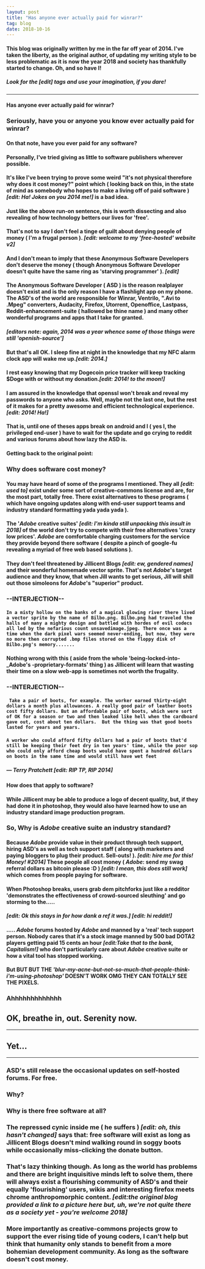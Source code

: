 ```yaml
---
layout: post
title: "Has anyone ever actually paid for winrar?"
tag: blog
date: 2018-10-16
---
```

#### This blog was originally written by me in the far off year of 2014. I've taken the liberty, as the original author, of updating my writing style to be less problematic as it is now the year 2018 and society has thankfully started to change. Oh, and so have I!

##### Look for the **_[edit]_** tags and use your imagination, if you dare!
----

#### **Has anyone ever actually paid for winrar?**

### Seriously, have you or anyone you know ever actually paid for winrar?

#### **On that note, have you ever paid for any software?**

#### Personally, I've tried giving as little to software publishers wherever possible.
#### It's like I've been trying to prove some weird **"it's not physical therefore why does it cost money?"** point which ( looking back on this, in the state of mind as somebody who hopes to make a living off of paid software ) _[edit: Ha! Jokes on you 2014 me!]_ is a bad idea.

#### **Just like the above run-on sentence, this is worth dissecting and also revealing of how technology betters our lives for 'free'.**

#### That's not to say I don't feel a tinge of guilt about denying people of money ( I'm a frugal person ). _[edit: welcome to my 'free-hosted' website v2]_
#### And I don't mean to imply that these **Anonymous Software Developers** don't deserve the money ( though **Anonymous Software Developer** doesn't quite have the same ring as 'starving programmer' ). _[edit]_

#### The **Anonymous Software Developer** ( **ASD** ) is the reason realplayer doesn't exist and is the only reason I have a flashlight app on my phone. The **ASD**'s of the world are responsible for Winrar, Ventrilo, ".Avi to .Mpeg" converters, Audacity, Firefox, Utorrent, Openoffice, Lastpass, Reddit-enhancement-suite ( hallowed be thine name ) and many other wonderful programs and apps that I take for granted.

#### _[editors note: again, 2014 was a year whence some of those things were still 'openish-source']_

#### But that's all OK. I sleep fine at night in the knowledge that my NFC alarm clock app will wake me up._[edit: 2014.]_

#### I rest easy knowing that my Dogecoin price tracker will keep tracking $Doge with or without my donation._[edit: 2014! to the moon!]_

#### I am assured in the knowledge that openssl won't break and reveal my passwords to anyone who asks. Well, maybe not the last one, but the rest of it makes for a pretty awesome and efficient technological experience. _[edit: 2014! Ha!]_

#### That is, until one of theses apps break on android and I ( yes I, the privileged end-user ) have to wait for the update and go crying to reddit and various forums about how lazy the **ASD** is.

#### Getting back to the original point:
### **Why does software cost money?**

#### You may have heard of some of the programs I mentioned. They all _[edit: used to]_ exist under some sort of creative-commons license and are, for the most part, totally free. There exist alternatives to these programs ( which have ongoing updates along with end-user support teams and industry standard formatting yada yada yada ).

#### The '_**Adobe**_ creative suites' _[edit: I'm kinda still unpacking this insult in 2018]_ of the world don't try to compete with their free alternatives 'crazy low prices'. **_**Adobe**_** are comfortable charging customers for the service they provide beyond there software ( despite a pinch of google-fu revealing a myriad of free web based solutions ).
#### They don't feel threatened by Jillicent Blogs _[edit: ew, gendered names]_ and their wonderful homemade vector sprite. That's not _**Adobe**_'s target audience and they know, that when Jill wants to get serious, Jill will shill out those simoleons for _**Adobe**_'s "superior" product.

### **--INTERJECTION**--

#### ```In a misty hollow on the banks of a magical glowing river there lived a vector sprite by the name of Bilbo.png. Bilbo.png had traveled the halls of many a mighty design and battled with hordes of evil codecs all led by the nefarious count unsavedimage.jpeg. There once was a time when the dark pixel wars seemed never-ending, but now, they were no more then corrupted .bmp files stored on the floppy disk of Bilbo.png's memory.......```

#### Nothing wrong with this ( aside from the whole 'being-locked-into- _**Adobe's** -proprietary-formats' thing ) as Jillicent will learn that wasting their time on a slow web-app is sometimes not worth the frugality.

### **--INTERJECTION**--

#### ``` Take a pair of boots, for example. The worker earned thirty-eight dollars a month plus allowances. A really good pair of leather boots cost fifty dollars. But an affordable pair of boots, which were sort of OK for a season or two and then leaked like hell when the cardboard gave out, cost about ten dollars.  But the thing was that good boots lasted for years and years.```
#### ```A worker who could afford fifty dollars had a pair of boots that'd still be keeping their feet dry in ten years' time, while the poor sop who could only afford cheap boots would have spent a hundred dollars on boots in the same time and would still have wet feet```

##### ― Terry Pratchett _[edit: RIP TP, RIP 2014]_

#### **How does that apply to software?**
#### While Jillicent may be able to produce a logo of decent quality, but, if they had done it in photoshop,  they would also have learned how to use an industry standard image production program.

### So, **Why is _**Adobe**_ creative suite an industry standard?**

#### Because _**Adobe**_ provide value in their product through tech support, hiring **ASD**'s as well as tech support staff ( along with marketers and paying bloggers to plug their product. Sell-outs! ). _[edit: hire me for this! Money! #2014]_ These people all cost money ( _**Adobe**_: send my swag referral dollars as bitcoin please :D ) _[edit: I mean, this does still work]_ which comes from people paying for software.

#### When Photoshop breaks, users grab dem pitchforks just like a  redditor 'demonstrates the effectiveness of crowd-sourced sleuthing' and go storming to the.....
#### _[edit: Ok this stays in for how dank a ref it was.]_  _[edit: hi reddit!]_
#### ..... _**Adobe**_ forums hosted by _**Adobe**_ and manned by a 'real' tech support person. Nobody cares that it's a  stock image manned by 500 bad DOTA2 players getting paid 15 cents an hour _[edit:Take that to the bank, Capitalism!]_  who don't particularly care about _**Adobe**_ creative suite or how a vital tool has stopped working.
#### But BUT BUT THE _'blur-my-acne-but-not-so-much-that-people-think-i'm-using-photoshop'_ DOESN'T WORK OMG THEY CAN TOTALLY SEE THE PIXELS.
### Ahhhhhhhhhhhhh
## OK, breathe in, out. Serenity now.
----
## Yet...
----
### **ASD's** still release the occasional updates on self-hosted forums. For free.

### **Why?**

### **Why is there free software at all?**

### The repressed cynic inside me ( he suffers ) _[edit: oh, this hasn't changed]_ says that: **free software will exist as long as Jillicent Blogs doesn't mind walking round in soggy boots while occasionally miss-clicking the donate button.**

### That's lazy thinking though. As long as the world has problems and there are bright inquisitive minds left to solve them, there will always exist a flourishing community of **ASD's** and their equally 'flourishing' users, wikis and interesting firefox meets chrome anthropomorphic content. _[edit:the original blog provided a link to a picture here but, uh, we're not quite there as a society yet - you're welcome 2018]_

### **More importantly as creative-commons projects grow to support the ever rising tide of young coders, I can't help but think that humanity only stands to benefit from a more bohemian development community. As long as the software doesn't cost money.**
